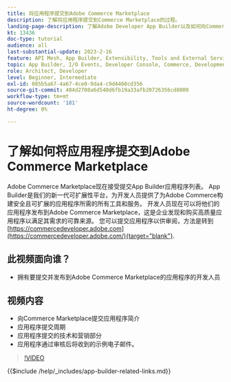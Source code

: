 ```yaml
---
title: 将应用程序提交到Adobe Commerce Marketplace
description: 了解将应用程序提交到Commerce Marketplace的过程。
landing-page-description: 了解Adobe Developer App Builder以及如何向Commerce Marketplace提交应用程序。
kt: 13436
doc-type: tutorial
audience: all
last-substantial-update: 2023-2-16
feature: API Mesh, App Builder, Extensibility, Tools and External Services
topic: App Builder, I/O Events, Developer Console, Commerce, Development, Integrations
role: Architect, Developer
level: Beginner, Intermediate
exl-id: 085b5a67-4a67-4ce0-9da4-c9d4460cd356
source-git-commit: 404d2708a6d540d6fb19a33afb20726356cd8000
workflow-type: tm+mt
source-wordcount: '181'
ht-degree: 0%

---
```


# 了解如何将应用程序提交到Adobe Commerce Marketplace

Adobe Commerce Marketplace现在接受提交App Builder应用程序列表。 App Builder是我们的新一代可扩展性平台，为开发人员提供了为Adobe Commerce构建安全且可扩展的应用程序所需的所有工具和服务。 开发人员现在可以将他们的应用程序发布到Adobe Commerce Marketplace，这是企业发现和购买高质量应用程序以满足其需求的可靠来源。 您可以提交应用程序以供审阅，方法是转到 [https://commercedeveloper.adobe.com](https://commercedeveloper.adobe.com/){target="blank"}.

## 此视频面向谁？

* 拥有要提交并发布到Adobe Commerce Marketplace的应用程序的开发人员

## 视频内容

* 向Commerce Marketplace提交应用程序简介
* 应用程序提交周期
* 应用程序提交的技术和营销部分
* 应用程序通过审核后将收到的示例电子邮件。

>[!VIDEO](https://video.tv.adobe.com/v/3420313)

{{$include /help/_includes/app-builder-related-links.md}}
